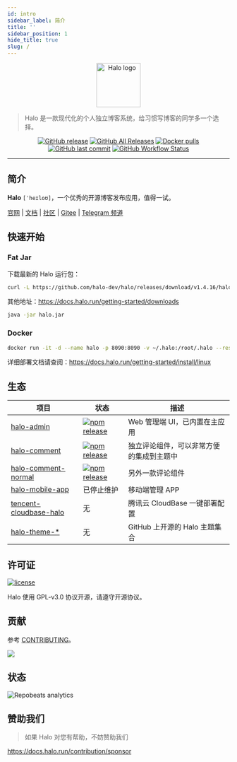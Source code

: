 ```yaml
---
id: intro
sidebar_label: 简介
title: ''
sidebar_position: 1
hide_title: true
slug: /
---
```


<p align="center">
    <a href="https://halo.run" target="_blank" rel="noopener noreferrer">
        <img width="100" src="https://halo.run/logo" alt="Halo logo" />
    </a>
</p>

> Halo 是一款现代化的个人独立博客系统，给习惯写博客的同学多一个选择。

<p align="center">
<a href="https://github.com/halo-dev/halo/releases"><img alt="GitHub release" src="https://img.shields.io/github/release/halo-dev/halo.svg?style=flat-square" /></a>
<a href="https://github.com/halo-dev/halo/releases"><img alt="GitHub All Releases" src="https://img.shields.io/github/downloads/halo-dev/halo/total.svg?style=flat-square" /></a>
<a href="https://hub.docker.com/r/halohub/halo"><img alt="Docker pulls" src="https://img.shields.io/docker/pulls/halohub/halo?style=flat-square" /></a>
<a href="https://github.com/halo-dev/halo/commits"><img alt="GitHub last commit" src="https://img.shields.io/github/last-commit/halo-dev/halo.svg?style=flat-square" /></a>
<a href="https://github.com/halo-dev/halo/actions"><img alt="GitHub Workflow Status" src="https://img.shields.io/github/workflow/status/halo-dev/halo/Halo%20CI?style=flat-square" /></a>
</p>

------------------------------

## 简介

**Halo** `[ˈheɪloʊ]`，一个优秀的开源博客发布应用，值得一试。

[官网](https://halo.run) | [文档](https://docs.halo.run) | [社区](https://bbs.halo.run) | [Gitee](https://gitee.com/halo-dev) | [Telegram 频道](https://t.me/halo_dev)

## 快速开始

### Fat Jar

下载最新的 Halo 运行包：

```bash
curl -L https://github.com/halo-dev/halo/releases/download/v1.4.16/halo-1.4.16.jar --output halo.jar
```

其他地址：<https://docs.halo.run/getting-started/downloads>

```bash
java -jar halo.jar
```

### Docker

```bash
docker run -it -d --name halo -p 8090:8090 -v ~/.halo:/root/.halo --restart=always halohub/halo
```

详细部署文档请查阅：<https://docs.halo.run/getting-started/install/linux>

## 生态

| 项目                                                                         | 状态                                                                                                                                                              | 描述                                     |
| ---------------------------------------------------------------------------- | ----------------------------------------------------------------------------------------------------------------------------------------------------------------- | ---------------------------------------- |
| [halo-admin](https://github.com/halo-dev/halo-admin)                         | <a href="https://www.npmjs.com/package/halo-admin"><img alt="npm release" src="https://img.shields.io/npm/v/halo-admin?style=flat-square"/></a>                   | Web 管理端 UI，已内置在主应用            |
| [halo-comment](https://github.com/halo-dev/halo-comment)                     | <a href="https://www.npmjs.com/package/halo-comment"><img alt="npm release" src="https://img.shields.io/npm/v/halo-comment?style=flat-square"/></a>               | 独立评论组件，可以非常方便的集成到主题中 |
| [halo-comment-normal](https://github.com/halo-dev/halo-comment-normal)       | <a href="https://www.npmjs.com/package/halo-comment-normal"><img alt="npm release" src="https://img.shields.io/npm/v/halo-comment-normal?style=flat-square"/></a> | 另外一款评论组件                         |
| [halo-mobile-app](https://github.com/halo-dev/halo-mobile-app)                             | 已停止维护                                                                                                                                                        | 移动端管理 APP                           |
| [tencent-cloudbase-halo](https://github.com/halo-dev/tencent-cloudbase-halo) | 无                                                                                                                                                                | 腾讯云 CloudBase 一键部署配置            |
| [halo-theme-*](https://github.com/topics/halo-theme)                         | 无                                                                                                                                                                | GitHub 上开源的 Halo 主题集合            | 

## 许可证

[![license](https://img.shields.io/github/license/halo-dev/halo.svg?style=flat-square)](https://github.com/halo-dev/halo/blob/master/LICENSE)

Halo 使用 GPL-v3.0 协议开源，请遵守开源协议。

## 贡献

参考 [CONTRIBUTING](https://github.com/halo-dev/halo/blob/master/CONTRIBUTING.md)。

<a href="https://github.com/halo-dev/halo/graphs/contributors"><img src="https://opencollective.com/halo/contributors.svg?width=890&button=false" /></a>

## 状态

![Repobeats analytics](https://repobeats.axiom.co/api/embed/ad008b2151c22e7cf734d2688befaa795d593b95.svg "Repobeats analytics image")

## 赞助我们

> 如果 Halo 对您有帮助，不妨赞助我们

<https://docs.halo.run/contribution/sponsor>
